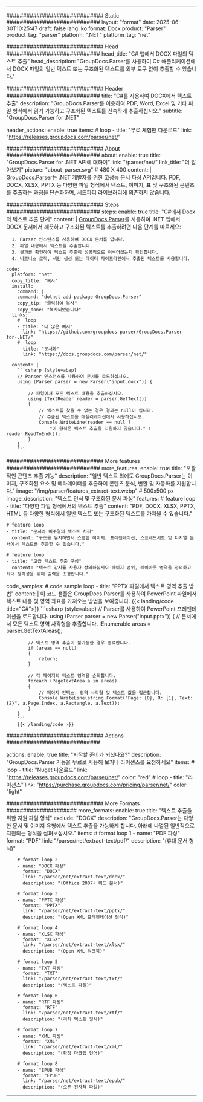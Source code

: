 


---
############################# Static ############################
layout: "format"
date:  2025-06-30T10:25:47
draft: false
lang: ko
format: Docx
product: "Parser"
product_tag: "parser"
platform: ".NET"
platform_tag: "net"

############################# Head ############################
head_title: "C# 앱에서 DOCX 파일의 텍스트 추출"
head_description: "GroupDocs.Parser를 사용하여 C# 애플리케이션에서 DOCX 파일의 일반 텍스트 또는 구조화된 텍스트를 외부 도구 없이 추출할 수 있습니다."

############################# Header ############################
title: "C#를 사용하여 DOCX에서 텍스트 추출" 
description: "GroupDocs.Parser를 이용하여 PDF, Word, Excel 및 기타 파일 형식에서 읽기 가능하고 구조화된 텍스트를 신속하게 추출하십시오."
subtitle: "GroupDocs.Parser for .NET" 

header_actions:
  enable: true
  items:
    #  loop
    - title: "무료 체험판 다운로드"
      link: "https://releases.groupdocs.com/parser/net/"
      
############################# About ############################
about:
    enable: true
    title: "GroupDocs.Parser for .NET API에 대하여"
    link: "/parser/net/"
    link_title: "더 알아보기"
    picture: "about_parser.svg" # 480 X 400
    content: |
       [GroupDocs.Parser](/parser/net/)는 .NET 개발자를 위한 고성능 문서 파싱 API입니다. PDF, DOCX, XLSX, PPTX 등 다양한 파일 형식에서 텍스트, 이미지, 표 및 구조화된 콘텐츠를 추출하는 과정을 단순화하며, 서드파티 라이브러리에 의존하지 않습니다.

############################# Steps ############################
steps:
    enable: true
    title: "C#에서 Docx의 텍스트 추출 단계"
    content: |
      [GroupDocs.Parser](/parser/net/)를 사용하여 .NET 앱에서 DOCX 문서에서 깨끗하고 구조화된 텍스트를 추출하려면 다음 단계를 따르세요:
      
      1. Parser 인스턴스를 사용하여 DOCX 문서를 엽니다.
      2. 파일 내용에서 텍스트를 추출합니다.
      3. 결과를 확인하여 텍스트 추출이 성공적으로 이루어졌는지 확인합니다.
      4. 비즈니스 로직, 색인 생성 또는 데이터 파이프라인에서 추출된 텍스트를 사용합니다.
   
    code:
      platform: "net"
      copy_title: "복사"
      install:
        command: |
        command: "dotnet add package GroupDocs.Parser"
        copy_tip: "클릭하여 복사"
        copy_done: "복사되었습니다"
      links:
        #  loop
        - title: "더 많은 예시"
          link: "https://github.com/groupdocs-parser/GroupDocs.Parser-for-.NET/"
        #  loop
        - title: "문서화"
          link: "https://docs.groupdocs.com/parser/net/"
          
      content: |
        ```csharp {style=abap}
        // Parser 인스턴스를 사용하여 문서를 로드하십시오.
        using (Parser parser = new Parser("input.docx")) {

            // 파일에서 모든 텍스트 내용을 추출하십시오.
            using (TextReader reader = parser.GetText()) 
            {
                // 텍스트를 찾을 수 없는 경우 결과는 null이 됩니다.
                // 추출된 텍스트를 애플리케이션에서 사용하십시오.
                Console.WriteLine(reader == null ? 
                    "이 형식은 텍스트 추출을 지원하지 않습니다." : reader.ReadToEnd());
            }
        }
        ```  

############################# More features ############################
more_features:
  enable: true
  title: "포괄적인 콘텐츠 추출 기능"
  description: "일반 텍스트 외에도 GroupDocs.Parser는 이미지, 구조화된 요소 및 메타데이터를 추출하여 콘텐츠 분석, 변환 및 자동화를 지원합니다."
  image: "/img/parser/features_extract-text.webp" # 500x500 px
  image_description: "텍스트 인식 및 구조화된 문서 파싱"
  features:
    # feature loop
    - title: "다양한 파일 형식에서의 텍스트 추출"
      content: "PDF, DOCX, XLSX, PPTX, HTML 등 다양한 형식에서 일반 텍스트 또는 구조화된 텍스트를 가져올 수 있습니다."

    # feature loop
    - title: "문서와 비주얼의 텍스트 처리"
      content: "구조를 유지하면서 스캔한 이미지, 프레젠테이션, 스프레드시트 및 디지털 문서에서 텍스트를 추출할 수 있습니다."

    # feature loop
    - title: "고급 텍스트 추출 구성"
      content: "텍스트 감지를 사용자 정의하십시오—페이지 범위, 레이아웃 영역을 정의하고 최대 정확성을 위해 출력을 조정합니다."
      
  code_samples:
    # code sample loop
    - title: "PPTX 파일에서 텍스트 영역 추출 방법"
      content: |
        이 코드 샘플은 GroupDocs.Parser를 사용하여 PowerPoint 파일에서 텍스트 내용 및 영역 좌표를 가져오는 방법을 보여줍니다.
        {{< landing/code title="C#">}}
        ```csharp {style=abap}
        //  Parser를 사용하여 PowerPoint 프레젠테이션을 로드합니다.
        using (Parser parser = new Parser("input.pptx"))
        {
            // 문서에서 모든 텍스트 영역 사각형을 추출합니다.
            IEnumerable<PageTextArea> areas = parser.GetTextAreas();

            // 텍스트 영역 추출이 불가능한 경우 종료합니다.
            if (areas == null)
            {
                return;
            }

            // 각 페이지의 텍스트 영역을 순회합니다.
            foreach (PageTextArea a in areas)
            {
                // 페이지 인덱스, 영역 사각형 및 텍스트 값을 접근합니다.
                Console.WriteLine(string.Format("Page: {0}, R: {1}, Text: {2}", a.Page.Index, a.Rectangle, a.Text));
            }
        }
        ```
        {{< /landing/code >}}


############################# Actions ############################

actions:
  enable: true
  title: "시작할 준비가 되셨나요?"
  description: "GroupDocs.Parser 기능을 무료로 사용해 보거나 라이센스를 요청하세요"
  items:
    #  loop
    - title: "Nuget 다운로드"
      link: "https://releases.groupdocs.com/parser/net/"
      color: "red"
        #  loop
    - title: "라이선스"
      link: "https://purchase.groupdocs.com/pricing/parser/net/"
      color: "light"


############################# More Formats #####################
more_formats:
    enable: true
    title: "텍스트 추출을 위한 지원 파일 형식"
    exclude: "DOCX"
    description: "GroupDocs.Parser는 다양한 문서 및 이미지 유형에서 텍스트 추출을 가능하게 합니다. 아래에 나열된 일반적으로 지원되는 형식을 살펴보십시오."
    items: 
        # format loop 1
        - name: "PDF 파싱"
          format: "PDF"
          link: "/parser/net/extract-text/pdf/"
          description: "(휴대 문서 형식)"
          
        # format loop 2
        - name: "DOCX 파싱"
          format: "DOCX"
          link: "/parser/net/extract-text/docx/"
          description: "(Office 2007+ 워드 문서)"
          
        # format loop 3
        - name: "PPTX 파싱"
          format: "PPTX"
          link: "/parser/net/extract-text/pptx/"
          description: "(Open XML 프레젠테이션 형식)"
          
        # format loop 4
        - name: "XLSX 파싱"
          format: "XLSX"
          link: "/parser/net/extract-text/xlsx/"
          description: "(Open XML 워크북)"
          
        # format loop 5
        - name: "TXT 파싱"
          format: "TXT"
          link: "/parser/net/extract-text/txt/"
          description: "(텍스트 파일)"
          
        # format loop 6
        - name: "RTF 파싱"
          format: "RTF"
          link: "/parser/net/extract-text/rtf/"
          description: "(리치 텍스트 형식)"
          
        # format loop 7
        - name: "XML 파싱"
          format: "XML"
          link: "/parser/net/extract-text/xml/"
          description: "(확장 마크업 언어)"
          
        # format loop 8
        - name: "EPUB 파싱"
          format: "EPUB"
          link: "/parser/net/extract-text/epub/"
          description: "(오픈 전자책 파일)"
         
          

---
